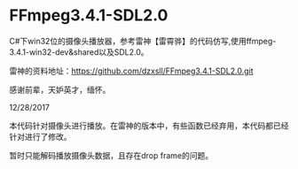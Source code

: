 # FFmpeg3.4.1-SDL2.0
C#下win32位的摄像头播放器，参考雷神【雷霄骅】的代码仿写,使用ffmpeg-3.4.1-win32-dev&shared以及SDL2.0。

雷神的资料地址：https://github.com/dzxsll/FFmpeg3.4.1-SDL2.0.git

感谢前辈，天妒英才，缅怀。

12/28/2017

本代码针对摄像头进行播放。在雷神的版本中，有些函数已经弃用，本代码都已经针对进行了修改。

暂时只能解码播放摄像头数据，且存在drop frame的问题。
